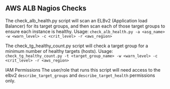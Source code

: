 ## AWS ALB Nagios Checks

The check_alb_health.py script will scan an ELBv2 (Application load Balancer) for its target groups, and then scan each of those target groups to ensure each instance is healthy. 
Usage: ```check_alb_health.py -a <asg_name> -w <warn_level> -c <crit_level> -r <aws_region>```

The check_tg_healthy_count.py script will check a target group for a minimum number of healthy targets (hosts). 
Usage: ```check_tg_healthy_count.py -t <target_group_name> -w <warn_level> -c <crit_level> -r <aws_region>```

IAM Permissions
The user/role that runs this script will need access to the elbv2 ```describe_target_groups``` and ```describe_target_health``` permissions only.
